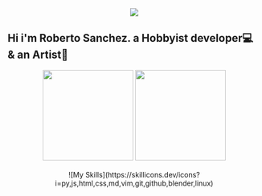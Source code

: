 <div align="center">
<img align="center" src="https://user-images.githubusercontent.com/88680048/146084555-ac19e972-5654-4e37-8b06-50afe1996f9e.gif"></img>
</div>

## Hi i'm Roberto Sanchez. a Hobbyist developer💻 & an Artist🎨

<div align="center">
  <img height="180em" src="https://github-readme-stats.vercel.app/api?username=rjscdev&show_icons=true&theme=tokyonight&include_all_commits=true&count_private=true"/>
  <img height="180em" src="https://github-readme-stats.vercel.app/api/top-langs/?username=rjscdev&layout=compact&langs_count=7&theme=tokyonight"/>
</div>
<div align="center" style="display: inline_block"><br>
  ![My Skills](https://skillicons.dev/icons?i=py,js,html,css,md,vim,git,github,blender,linux)
</div>

